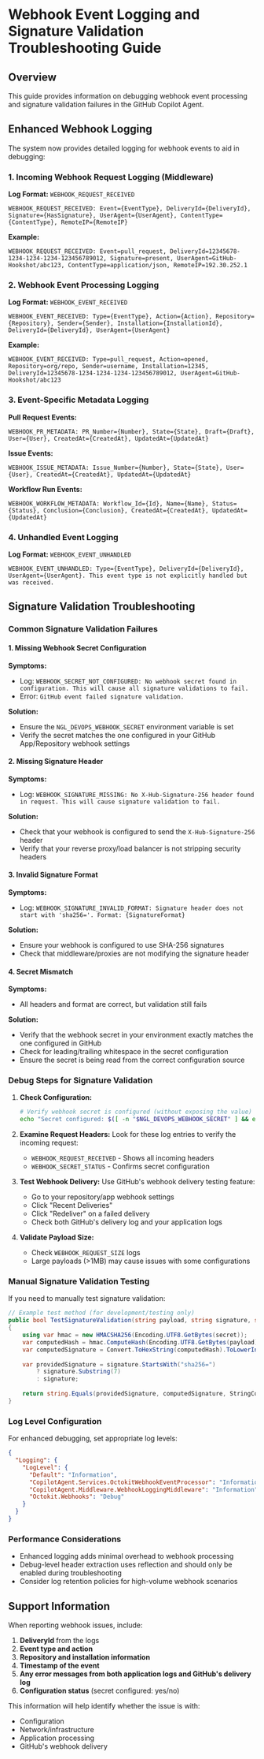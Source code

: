 # Webhook Event Logging and Signature Validation Troubleshooting Guide

## Overview

This guide provides information on debugging webhook event processing and signature validation failures in the GitHub Copilot Agent.

## Enhanced Webhook Logging

The system now provides detailed logging for webhook events to aid in debugging:

### 1. Incoming Webhook Request Logging (Middleware)

**Log Format:** `WEBHOOK_REQUEST_RECEIVED`
```
WEBHOOK_REQUEST_RECEIVED: Event={EventType}, DeliveryId={DeliveryId}, Signature={HasSignature}, UserAgent={UserAgent}, ContentType={ContentType}, RemoteIP={RemoteIP}
```

**Example:**
```
WEBHOOK_REQUEST_RECEIVED: Event=pull_request, DeliveryId=12345678-1234-1234-1234-123456789012, Signature=present, UserAgent=GitHub-Hookshot/abc123, ContentType=application/json, RemoteIP=192.30.252.1
```

### 2. Webhook Event Processing Logging

**Log Format:** `WEBHOOK_EVENT_RECEIVED`
```
WEBHOOK_EVENT_RECEIVED: Type={EventType}, Action={Action}, Repository={Repository}, Sender={Sender}, Installation={InstallationId}, DeliveryId={DeliveryId}, UserAgent={UserAgent}
```

**Example:**
```
WEBHOOK_EVENT_RECEIVED: Type=pull_request, Action=opened, Repository=org/repo, Sender=username, Installation=12345, DeliveryId=12345678-1234-1234-1234-123456789012, UserAgent=GitHub-Hookshot/abc123
```

### 3. Event-Specific Metadata Logging

**Pull Request Events:**
```
WEBHOOK_PR_METADATA: PR_Number={Number}, State={State}, Draft={Draft}, User={User}, CreatedAt={CreatedAt}, UpdatedAt={UpdatedAt}
```

**Issue Events:**
```
WEBHOOK_ISSUE_METADATA: Issue_Number={Number}, State={State}, User={User}, CreatedAt={CreatedAt}, UpdatedAt={UpdatedAt}
```

**Workflow Run Events:**
```
WEBHOOK_WORKFLOW_METADATA: Workflow_Id={Id}, Name={Name}, Status={Status}, Conclusion={Conclusion}, CreatedAt={CreatedAt}, UpdatedAt={UpdatedAt}
```

### 4. Unhandled Event Logging

**Log Format:** `WEBHOOK_EVENT_UNHANDLED`
```
WEBHOOK_EVENT_UNHANDLED: Type={EventType}, DeliveryId={DeliveryId}, UserAgent={UserAgent}. This event type is not explicitly handled but was received.
```

## Signature Validation Troubleshooting

### Common Signature Validation Failures

#### 1. Missing Webhook Secret Configuration

**Symptoms:**
- Log: `WEBHOOK_SECRET_NOT_CONFIGURED: No webhook secret found in configuration. This will cause all signature validations to fail.`
- Error: `GitHub event failed signature validation.`

**Solution:**
- Ensure the `NGL_DEVOPS_WEBHOOK_SECRET` environment variable is set
- Verify the secret matches the one configured in your GitHub App/Repository webhook settings

#### 2. Missing Signature Header

**Symptoms:**
- Log: `WEBHOOK_SIGNATURE_MISSING: No X-Hub-Signature-256 header found in request. This will cause signature validation to fail.`

**Solution:**
- Check that your webhook is configured to send the `X-Hub-Signature-256` header
- Verify that your reverse proxy/load balancer is not stripping security headers

#### 3. Invalid Signature Format

**Symptoms:**
- Log: `WEBHOOK_SIGNATURE_INVALID_FORMAT: Signature header does not start with 'sha256='. Format: {SignatureFormat}`

**Solution:**
- Ensure your webhook is configured to use SHA-256 signatures
- Check that middleware/proxies are not modifying the signature header

#### 4. Secret Mismatch

**Symptoms:**
- All headers and format are correct, but validation still fails

**Solution:**
- Verify that the webhook secret in your environment exactly matches the one configured in GitHub
- Check for leading/trailing whitespace in the secret configuration
- Ensure the secret is being read from the correct configuration source

### Debug Steps for Signature Validation

1. **Check Configuration:**
   ```bash
   # Verify webhook secret is configured (without exposing the value)
   echo "Secret configured: $([ -n "$NGL_DEVOPS_WEBHOOK_SECRET" ] && echo "YES" || echo "NO")"
   ```

2. **Examine Request Headers:**
   Look for these log entries to verify the incoming request:
   - `WEBHOOK_REQUEST_RECEIVED` - Shows all incoming headers
   - `WEBHOOK_SECRET_STATUS` - Confirms secret configuration

3. **Test Webhook Delivery:**
   Use GitHub's webhook delivery testing feature:
   - Go to your repository/app webhook settings
   - Click "Recent Deliveries"
   - Click "Redeliver" on a failed delivery
   - Check both GitHub's delivery log and your application logs

4. **Validate Payload Size:**
   - Check `WEBHOOK_REQUEST_SIZE` logs
   - Large payloads (>1MB) may cause issues with some configurations

### Manual Signature Validation Testing

If you need to manually test signature validation:

```csharp
// Example test method (for development/testing only)
public bool TestSignatureValidation(string payload, string signature, string secret)
{
    using var hmac = new HMACSHA256(Encoding.UTF8.GetBytes(secret));
    var computedHash = hmac.ComputeHash(Encoding.UTF8.GetBytes(payload));
    var computedSignature = Convert.ToHexString(computedHash).ToLowerInvariant();
    
    var providedSignature = signature.StartsWith("sha256=") 
        ? signature.Substring(7) 
        : signature;
    
    return string.Equals(providedSignature, computedSignature, StringComparison.OrdinalIgnoreCase);
}
```

### Log Level Configuration

For enhanced debugging, set appropriate log levels:

```json
{
  "Logging": {
    "LogLevel": {
      "Default": "Information",
      "CopilotAgent.Services.OctokitWebhookEventProcessor": "Information",
      "CopilotAgent.Middleware.WebhookLoggingMiddleware": "Information",
      "Octokit.Webhooks": "Debug"
    }
  }
}
```

### Performance Considerations

- Enhanced logging adds minimal overhead to webhook processing
- Debug-level header extraction uses reflection and should only be enabled during troubleshooting
- Consider log retention policies for high-volume webhook scenarios

## Support Information

When reporting webhook issues, include:

1. **DeliveryId** from the logs
2. **Event type and action**
3. **Repository and installation information**
4. **Timestamp of the event**
5. **Any error messages from both application logs and GitHub's delivery log**
6. **Configuration status** (secret configured: yes/no)

This information will help identify whether the issue is with:
- Configuration
- Network/infrastructure
- Application processing
- GitHub's webhook delivery